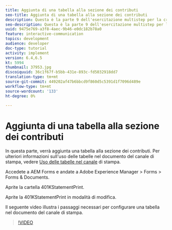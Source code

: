 ```yaml
---
title: Aggiunta di una tabella alla sezione dei contributi
seo-title: Aggiunta di una tabella alla sezione dei contributi
description: Questa è la parte 9 dell'esercitazione multistep per la creazione del primo documento di comunicazione interattiva. In questa parte, verrà aggiunta una tabella alla sezione dei contributi.
seo-description: Questa è la parte 9 dell'esercitazione multistep per la creazione del primo documento di comunicazione interattiva. In questa parte, verrà aggiunta una tabella alla sezione dei contributi.
uuid: 9475e769-a3f8-4aec-9b46-e0dc182b78a0
feature: interactive-communication
topics: development
audience: developer
doc-type: tutorial
activity: implement
version: 6.4,6.5
kt: 5994
thumbnail: 37953.jpg
discoiquuid: 36c1f67f-b5bb-431e-893c-fd5032918dd7
translation-type: tm+mt
source-git-commit: 449202af47b6bbcd9f860d5c5391d1f7096d489e
workflow-type: tm+mt
source-wordcount: '133'
ht-degree: 0%

---
```



# Aggiunta di una tabella alla sezione dei contributi

In questa parte, verrà aggiunta una tabella alla sezione dei contributi.
Per ulteriori informazioni sull&#39;uso delle tabelle nel documento del canale di stampa, vedere [Uso delle tabelle nel canale](/help/forms/interactive-communications/table-in-print-channel-documents-video-use.md) di stampa.

Accedete a  AEM Forms e andate a Adobe Experience Manager > Forms > Forms &amp; Documents.

Aprite la cartella 401KStatementPrint.

Aprite la 401KStatementPrint in modalità di modifica.

Il seguente video illustra i passaggi necessari per configurare una tabella nel documento del canale di stampa.

>[!VIDEO](https://video.tv.adobe.com/v/22387t1?quality=9&learn=on)


